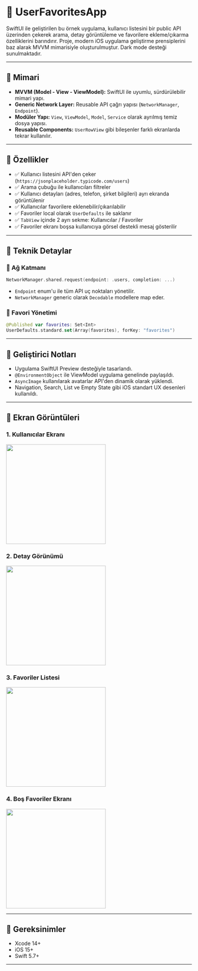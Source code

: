
# 👤 UserFavoritesApp

SwiftUI ile geliştirilen bu örnek uygulama, kullanıcı listesini bir public API üzerinden çekerek arama, detay görüntüleme ve favorilere ekleme/çıkarma özelliklerini barındırır. Proje, modern iOS uygulama geliştirme prensiplerini baz alarak MVVM mimarisiyle oluşturulmuştur. Dark mode desteği sunulmaktadır.


---

## 🧱 Mimari

- **MVVM (Model - View - ViewModel):** SwiftUI ile uyumlu, sürdürülebilir mimari yapı.
- **Generic Network Layer:** Reusable API çağrı yapısı (`NetworkManager`, `Endpoint`).
- **Modüler Yapı:** `View`, `ViewModel`, `Model`, `Service` olarak ayrılmış temiz dosya yapısı.
- **Reusable Components:** `UserRowView` gibi bileşenler farklı ekranlarda tekrar kullanılır.

---

## 📲 Özellikler

- ✅ Kullanıcı listesini API'den çeker (`https://jsonplaceholder.typicode.com/users`)
- ✅ Arama çubuğu ile kullanıcıları filtreler
- ✅ Kullanıcı detayları (adres, telefon, şirket bilgileri) ayrı ekranda görüntülenir
- ✅ Kullanıcılar favorilere eklenebilir/çıkarılabilir
- ✅ Favoriler local olarak `UserDefaults` ile saklanır
- ✅ `TabView` içinde 2 ayrı sekme: Kullanıcılar / Favoriler
- ✅ Favoriler ekranı boşsa kullanıcıya görsel destekli mesaj gösterilir

---

## 🧩 Teknik Detaylar

### 🔄 Ağ Katmanı
```swift
NetworkManager.shared.request(endpoint: .users, completion: ...)
```
- `Endpoint` enum'u ile tüm API uç noktaları yönetilir.
- `NetworkManager` generic olarak `Decodable` modellere map eder.

### 💾 Favori Yönetimi
```swift
@Published var favorites: Set<Int>
UserDefaults.standard.set(Array(favorites), forKey: "favorites")
```

---

## 🧪 Geliştirici Notları

- Uygulama SwiftUI Preview desteğiyle tasarlandı.
- `@EnvironmentObject` ile ViewModel uygulama genelinde paylaşıldı.
- `AsyncImage` kullanılarak avatarlar API'den dinamik olarak yüklendi.
- Navigation, Search, List ve Empty State gibi iOS standart UX desenleri kullanıldı.

---

## 📸 Ekran Görüntüleri

<h3 align="left"> 1. Kullanıcılar Ekranı </h3>
<p align="left">
  <img src="images/users-list.png" width="270" />
</p>

<h3 align="left"> 2. Detay Görünümü </h3>
<p align="left">
  <img src="images/user-detail.png" width="270" />
</p>

<h3 align="left"> 3. Favoriler Listesi </h3>
<p align="left">
  <img src="images/favorites-list.png" width="270" />
</p>

<h3 align="left"> 4. Boş Favoriler Ekranı </h3>
<p align="left">
  <img src="images/empty-favorites.png" width="270" />
</p>

---

## 🚀 Gereksinimler

- Xcode 14+
- iOS 15+
- Swift 5.7+

---